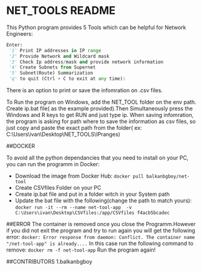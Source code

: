 # NET_TOOLS README

This Python program provides 5 Tools which can be helpful for Network Engineers:
```Python
Enter:
 '1' Print IP addresses in IP range
 '2' Provide Network and Wildcard mask
 '3' Check Ip address/mask and provide network information
 '4' Create Subnets from Supernet
 '5' Subnet(Route) Summarization
 'q' to quit (Ctrl + C to exit at any time):
 ```
There is an option to print or save the infomration on .csv files.

To Run the program on Windows, add the NET_TOOL folder on the env path.
Create ip.bat file( as the example provided).Then Simultaneously press the Windows and R keys
to get RUN and just type ip.
When saving infomration, the program is asking for path where to save the information as csv files, so just
copy and paste the exact path from the folder( ex: C:\Users\ivan\Desktop\NET_TOOLS\IPranges)

##DOCKER

To avoid all the python dependancies that you need to install on your PC, you can run the programm in Docker:
 * Download the image from Docker Hub:
   `docker pull balkanbgboy/net-tool`
 * Create CSVfiles Folder on your PC
 * Create ip.bat file and put in a folder witch in your System path
 * Update the bat file with the following(change the path to match yours):
   `docker run -it --rm --name net-tool-app  -v C:\Users\ivan\Desktop\CSVfiles:/app/CSVfiles f4acb5bcadec`
   


##ERROR
The container is removed once you close the Programm.However if you did not exit the program and try to run again
you will get the following error:
 `docker: Error response from daemon: Conflict. The container name "/net-tool-app" is already....`
In this case run the following command to remove:
  `docker rm -f net-tool-app`
Run the program again!

##CONTRIBUTORS
 1.balkanbgboy

